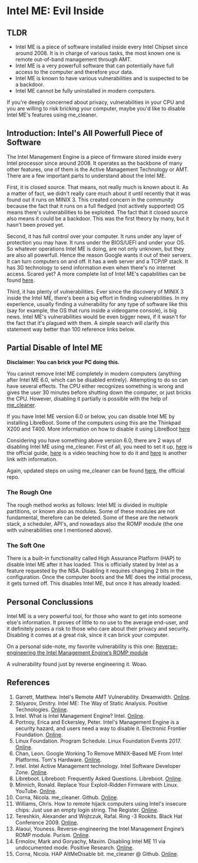 # Intel ME: Evil Inside

## TLDR

- Intel ME is a piece of software installed inside every Intel Chipset since around 2008. It is in charge of various tasks, the most known one is remote out-of-band management through AMT.
- Intel ME is a very powerfull software that can potentially have full access to the computer and therefore your data.
- Intel ME is known to have various vulnerabilities and is suspected to be a backdoor.
- Intel ME cannot be fully uninstalled in modern computers.

If you're deeply concerned about privacy, vulnerabilities in your CPU and you are willing to risk bricking your computer, maybe you'd like to disable Intel ME's features using me_cleaner.

## Introduction: Intel's All Powerfull Piece of Software

The Intel Management Engine is a piece of firmware stored inside every Intel processor since around 2008. It operates as the backbone of many other features, one of them is the Active Management Technology or AMT. There are a few important parts to understand about the Intel ME.

First, it is closed source. That means, not really much is known about it. As a matter of fact, we didn't really care much about it until recently that it was found out it runs on MINIX 3. This created concern in the community because the fact that it runs on a full fledged (not actively supported) OS means there's vulnerabilities to be exploited. The fact that it closed source also means it could be a backdoor. This was the first theory by many, but it hasn't been proved yet.

Second, it has full control over your computer. It runs under any layer of protection you may have. It runs under the BIOS/UEFI and under your OS. So whatever operations Intel ME is doing, are not only unknown, but they are also all powerfull. Hence the reason Google wants it out of their servers. It can turn computers on and off. It has a web server and a TCP/IP stack. It has 3G technology to send information even when there's no internet access. Scared yet? A more complete list of Intel ME's capabilities can be found [here](https://libreboot.org/faq.html#intel).

Third, it has plenty of vulnerabilities. Ever since the discovery of MINIX 3 inside the Intel ME, there's been a big effort in finding vulnerabilities. In my experience, usually finding a vulnerability for any type of software like this (say for example, the OS that runs inside a videogame console), is big news. Intel ME's vulnerabilities would be even bigger news, if it wasn't for the fact that it's plagued with them. A simple search will clarify this statement way better than 100 reference links below.

## Partial Disable of Intel ME

**Disclaimer: You can brick your PC doing this.**

You cannot remove Intel ME completely in modern computers (anything after Intel ME 6.0, which can be disabled entirely). Attempting to do so can have several effects. The CPU either recognizes something is wrong and gives the user 30 minutes before shutting down the computer, or just bricks the CPU. However, disabling it partially is possible with the help of [me_cleaner](https://github.com/corna/me_cleaner).

If you have Intel ME version 6.0 or below, you can disable Intel ME by installing LibreBoot. Some of the computers using this are the Thinkpad X200 and T400. More information on how to disable it using LibreBoot [here](https://libreboot.org/faq.html#intel)

Considering you have something above version 6.0, there are 2 ways of disabling Intel ME using me_cleaner. First of all, you need to set it up, [here](https://github.com/corna/me_cleaner/wiki/How-to-apply-me_cleaner) is the official guide, [here](https://www.youtube.com/watch?v=aRUxfxp9dJ8) is a video teaching how to do it and [here](https://hardenedlinux.github.io/firmware/2016/11/17/neutralize_ME_firmware_on_sandybridge_and_ivybridge.html) is another link with information.

Again, updated steps on using me_cleaner can be found [here](https://github.com/corna/me_cleaner), the official repo.

### The Rough One

The rough method works as follows: Intel ME is divided in multiple partitions, or known also as modules. Some of these modules are not fundamental, therefore can be deleted. Some of these are the network stack, a scheduler, API's, and nowadays also the ROMP module (the one with vulnerabilities one I mentioned above).

### The Soft One

There is a built-in functionality called High Assurance Platform (HAP) to disable Intel ME after it has loaded. This is officially stated by Intel as a feature requested by the NSA. Disabling it requires changing 2 bits in the configuration. Once the computer boots and the ME does the initial process, it gets turned off. This disables Intel ME, but once it has already loaded.

## Personal Conclussions

Intel ME is a very powerful tool, for those who want to get into someone else's information. It proves of little to no use to the average end-user, and it definitely poses a risk to those who care about their privacy and security. Disabling it comes at a great risk, since it can brick your computer.

On a personal side-note, my favorite vulnerability is this one: [Reverse-engineering the Intel Management Engine’s ROMP module](https://puri.sm/posts/reverse-engineering-the-intel-management-engine-romp-module/) 

A vulnerability found just by reverse engineering it. Woao.

## References
1. Garrett, Matthew. Intel's Remote AMT Vulnerability. Dreamwidth. [Online](https://mjg59.dreamwidth.org/48429.html). 
2. Sklyarov, Dmitry. Intel ME: The Way of Static Analysis. Positive Technologies. [Online](http://blog.ptsecurity.com/2017/04/intel-me-way-of-static-analysis.html). 
3. Intel. What is Intel Management Engine? Intel. [Online](https://www.intel.com/content/www/us/en/support/articles/000008927/software/chipset-software.html). 
4. Portnoy, Erica and Eckersley, Peter. Intel's Management Engine is a security hazard, and users need a way to disable it. Electronic Frontier Foundation. [Online](https://www.eff.org/deeplinks/2017/05/intels-management-engine-security-hazard-and-users-need-way-disable-it). 
5. Linux Foundation. Program Schedule. Linux Foundation Events 2017. [Online](http://events17.linuxfoundation.org/events/embedded-linux-conference-europe/program/schedule). 
6. Chan, Leon. Google Working To Remove MINIX-Based ME From Intel Platforms. Tom's Hardware. [Online](https://www.tomshardware.com/news/google-removing-minix-managementengine-intel,35876.html). 
7. Intel. Intel Active Management technology. Intel Software Developer Zone. [Online](https://software.intel.com/en-us/amt-sdk). 
8. Libreboot. Libreboot: Frequently Asked Questions. Libreboot. [Online](https://libreboot.org/faq.html#intel). 
9. Minnich, Ronald. Replace Your Exploit-Ridden Firmware with Linux. YouTube. [Online](https://www.youtube.com/watch?v=iffTJ1vPCSo). 
10. Corna, Nicola. me_cleaner. Github. [Online](https://github.com/corna/me_cleaner). 
11. Williams, Chris. How to remote hijack computers using Intel's insecure chips: Just use an empty login string. The Register. [Online](https://www.theregister.co.uk/2017/05/05/intel_amt_remote_exploit/). 
12. Tereshkin, Alexander and Wojtczuk, Rafal. Ring -3 Rookits. Black Hat Conference 2009. [Online](https://invisiblethingslab.com/resources/bh09usa/Ring%20-3%20Rootkits.pdf).
13. Alaoui, Youness. Reverse-engineering the Intel Management Engine’s ROMP module. Purism. [Online](https://puri.sm/posts/reverse-engineering-the-intel-management-engine-romp-module/). 
14. Ermolov, Mark and Goryachy, Maxim. Disabling Intel ME 11 via undocumented mode. Positive Research. [Online](http://blog.ptsecurity.com/2017/08/disabling-intel-me.html). 
15. Corna, Nicola. HAP AltMeDisable bit. me_cleaner @ Github. [Online](https://github.com/corna/me_cleaner/wiki/HAP-AltMeDisable-bit).

